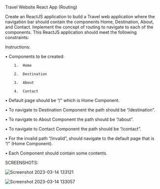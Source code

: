 Travel Website React App (Routing)
      
Create an ReactJS application to build a Travel web application where the navigation bar should contain the components Home, Destination, About, and Contact. Implement the concept of routing to navigate to each of the components. 
This ReactJS application should meet the following constraints:

Instructions:

•	Components to be created:

        1.	Home 
        
        2.	Destination
        
        3.	About
        
        4.	Contact
        
•	Default page should be “/” which is Home Component.

•	To navigate to Destination Component the path should be “/destination”.

•	To navigate to About Component the path should be “/about”.

•	To navigate to Contact Component the path should be “/contact”.

•	For the invalid path “/invalid”, should navigate to the default page that is “/”  (Home Component).

•	Each Component should contain some contents.

SCREENSHOTS:

![Screenshot 2023-03-14 133121](https://user-images.githubusercontent.com/116249137/224934913-da76367d-6594-4441-97a7-42b92f556a46.png)


![Screenshot 2023-03-14 133057](https://user-images.githubusercontent.com/116249137/224934925-5d4273f4-20f0-423f-9167-c582fe386952.png)



































